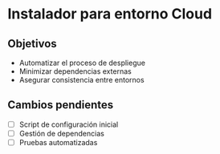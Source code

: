 # Instalador para entorno Cloud

## Objetivos
- Automatizar el proceso de despliegue
- Minimizar dependencias externas
- Asegurar consistencia entre entornos

## Cambios pendientes
- [ ] Script de configuración inicial
- [ ] Gestión de dependencias
- [ ] Pruebas automatizadas
